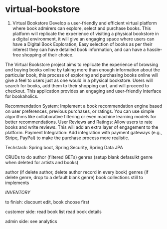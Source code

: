 # virtual-bookstore

1. Virtual Bookstore
Develop a user-friendly and efficient virtual platform where book admirers can explore, select and purchase books. This platform will replicate the experience of visiting a physical bookstore in a digital environment, it will give an engaging space where users can have a Digital Book Exploration, Easy selection of books as per their interest they can have detailed book information, and can have a hassle-free shopping of their choice.

The Virtual Bookstore project aims to replicate the experience of browsing and buying books online by taking more than enough information about the particular book, this process of exploring and purchasing books online will give a feel to users just as one would in a physical bookstore. Users will search for books, add them to their shopping cart, and will proceed to checkout. This application provides an engaging and user-friendly interface for bookaholics.

Recommendation System: Implement a book recommendation engine based on user preferences, previous purchases, or ratings. You can use simple algorithms like collaborative filtering or even machine learning models for better recommendations.
User Reviews and Ratings: Allow users to rate books and write reviews. This will add an extra layer of engagement to the platform.
Payment Integration: Add integration with payment gateways (e.g., Stripe, PayPal) to make the purchase process more realistic.

Techstack: Spring boot, Spring Security, Spring Data JPA 

CRUDs to do
author (filtered GETs)
genres (setup blank defasulkt genre when deleted for artists and books)

author (if delete author, delete author record in every book)
genres (if delete genre, drop to a default blank genre)
book collections still to implements


*INVENTORY*

to finish: discount edit, book choose first



customer side:
read book list
read book details


admin side:
see analytics
